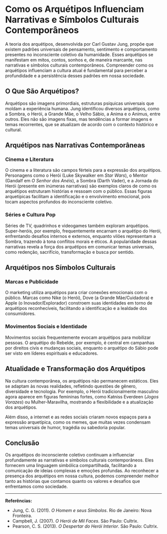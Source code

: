 
# Como os Arquétipos Influenciam Narrativas e Símbolos Culturais Contemporâneos

A teoria dos arquétipos, desenvolvida por Carl Gustav Jung, propõe que existem padrões universais de pensamento, sentimento e comportamento presentes no inconsciente coletivo da humanidade. Esses arquétipos se manifestam em mitos, contos, sonhos e, de maneira marcante, nas narrativas e símbolos culturais contemporâneos. Compreender como os arquétipos influenciam a cultura atual é fundamental para perceber a profundidade e a persistência desses padrões em nossa sociedade.

## O Que São Arquétipos?

Arquétipos são imagens primordiais, estruturas psíquicas universais que moldam a experiência humana. Jung identificou diversos arquétipos, como a Sombra, o Herói, a Grande Mãe, o Velho Sábio, a Anima e o Animus, entre outros. Eles não são imagens fixas, mas tendências a formar imagens e temas recorrentes, que se atualizam de acordo com o contexto histórico e cultural.

## Arquétipos nas Narrativas Contemporâneas

### Cinema e Literatura

O cinema e a literatura são campos férteis para a expressão dos arquétipos. Personagens como o Herói (Luke Skywalker em *Star Wars*), o Mentor (Gandalf em *O Senhor dos Anéis*), a Sombra (Darth Vader), e a Jornada do Herói (presente em inúmeras narrativas) são exemplos claros de como os arquétipos estruturam histórias e ressoam com o público. Essas figuras arquetípicas facilitam a identificação e o envolvimento emocional, pois tocam aspectos profundos do inconsciente coletivo.

### Séries e Cultura Pop

Séries de TV, quadrinhos e videogames também exploram arquétipos. Super-heróis, por exemplo, frequentemente encarnam o arquétipo do Herói, enfrentando desafios internos e externos, enquanto vilões representam a Sombra, trazendo à tona conflitos morais e éticos. A popularidade dessas narrativas revela a força dos arquétipos em comunicar temas universais, como redenção, sacrifício, transformação e busca por sentido.

## Arquétipos nos Símbolos Culturais

### Marcas e Publicidade

O marketing utiliza arquétipos para criar conexões emocionais com o público. Marcas como Nike (o Herói), Dove (a Grande Mãe/Cuidadora) e Apple (o Inovador/Explorador) constroem suas identidades em torno de arquétipos reconhecíveis, facilitando a identificação e a lealdade dos consumidores.

### Movimentos Sociais e Identidade

Movimentos sociais frequentemente evocam arquétipos para mobilizar pessoas. O arquétipo do Rebelde, por exemplo, é central em campanhas por direitos civis e mudanças sociais, enquanto o arquétipo do Sábio pode ser visto em líderes espirituais e educadores.

## Atualidade e Transformação dos Arquétipos

Na cultura contemporânea, os arquétipos não permanecem estáticos. Eles se adaptam às novas realidades, refletindo questões de gênero, diversidade e tecnologia. Por exemplo, o Herói tradicionalmente masculino agora aparece em figuras femininas fortes, como Katniss Everdeen (*Jogos Vorazes*) ou Mulher-Maravilha, mostrando a flexibilidade e a atualização dos arquétipos.

Além disso, a internet e as redes sociais criaram novos espaços para a expressão arquetípica, como os memes, que muitas vezes condensam temas universais de humor, tragédia ou sabedoria popular.

## Conclusão

Os arquétipos do inconsciente coletivo continuam a influenciar profundamente as narrativas e símbolos culturais contemporâneos. Eles fornecem uma linguagem simbólica compartilhada, facilitando a comunicação de ideias complexas e emoções profundas. Ao reconhecer a presença dos arquétipos em nossa cultura, podemos compreender melhor tanto as histórias que contamos quanto os valores e desafios que enfrentamos como sociedade.

---
**Referências:**
- Jung, C. G. (2011). *O Homem e seus Símbolos*. Rio de Janeiro: Nova Fronteira.
- Campbell, J. (2007). *O Herói de Mil Faces*. São Paulo: Cultrix.
- Pearson, C. S. (2013). *O Despertar do Herói Interior*. São Paulo: Cultrix.
```
